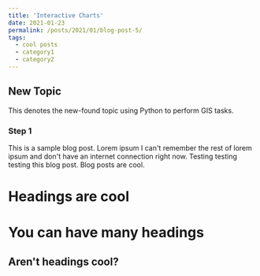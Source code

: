 ```yaml
---
title: 'Interactive Charts'
date: 2021-01-23
permalink: /posts/2021/01/blog-post-5/
tags:
  - cool posts
  - category1
  - category2
---
```


## New Topic
This denotes the new-found topic using Python to perform GIS tasks.

### Step 1
This is a sample blog post. Lorem ipsum I can't remember the rest of lorem ipsum and don't have an internet connection right now. Testing testing testing this blog post. Blog posts are cool.

Headings are cool
======

You can have many headings
======

Aren't headings cool?
------
